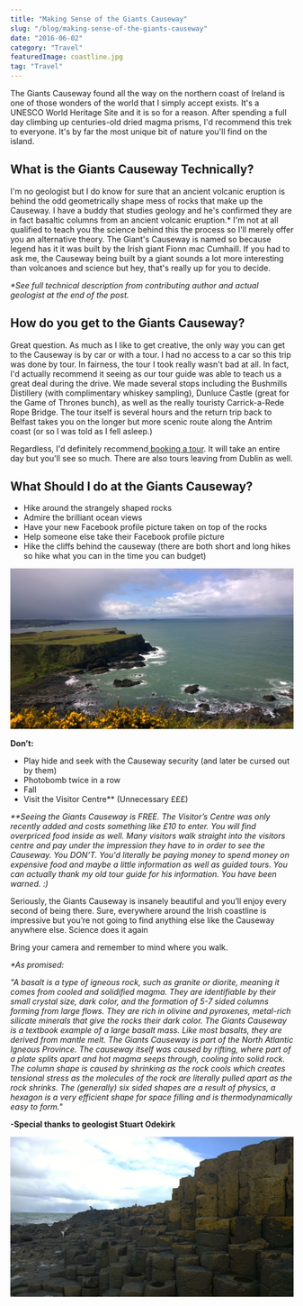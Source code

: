 ```yaml
---
title: "Making Sense of the Giants Causeway"
slug: "/blog/making-sense-of-the-giants-causeway"
date: "2016-06-02"
category: "Travel"
featuredImage: coastline.jpg
tag: "Travel"
---
```

The Giants Causeway found all the way on the northern coast of Ireland is one of those wonders of the world that&nbsp;I simply&nbsp;accept exists. It's a UNESCO World Heritage Site and it is so for a reason. After spending a full day climbing up centuries-old dried magma prisms, I'd recommend this trek to everyone. It's by far the most unique bit of nature you'll find on the island.

<h2>What is the Giants Causeway Technically?</h2>

I'm no geologist but I do know for sure that an ancient volcanic eruption is behind the odd geometrically shape mess of rocks that make up the Causeway. I have a buddy that studies geology and he's confirmed they are in fact basaltic columns from an ancient volcanic eruption.* I'm not at all qualified to teach you the science behind this the process so I'll merely offer you an alternative theory. The Giant's Causeway is named so because legend has it it was built by the Irish giant Fionn mac Cumhaill. If you had to ask me, the Causeway being built by a giant sounds a lot more interesting than volcanoes and science but hey, that's really up for you to decide.

<i>*See full technical description from contributing author and actual geologist at the end of the post.</i>

<h2>How do you get to the Giants Causeway?</h2>

Great question. As much as I like to get creative, the only way you can get to the Causeway is by car or with a tour. I had no access to a car so this trip was done by tour. In fairness, the tour I took really wasn't bad at all. In fact, I'd actually recommend it seeing as our tour guide was able to teach us a great deal during the drive. We made several stops including the Bushmills Distillery (with complimentary whiskey sampling), Dunluce Castle (great for the Game of Thrones bunch), as well as the really touristy Carrick-a-Rede Rope Bridge. The tour itself is several hours and the return trip back to Belfast takes you on the longer but more scenic route along the Antrim coast (or so I was told as I fell asleep.)

Regardless, I'd definitely recommend<a href="http://causewaycoasttour.com/" target="_blank"> booking a tour</a>. It will take an entire day but you'll see so much. There are also tours leaving from Dublin as well.

<h2>What Should I do at the Giants Causeway?</h2>

<ul>
 	<li>Hike around the strangely shaped rocks</li>
 	<li>Admire the brilliant ocean views</li>
 	<li>Have your new Facebook profile picture taken on top of the rocks</li>
 	<li>Help someone else take their Facebook profile picture</li>
 	<li>Hike the cliffs behind the causeway (there are both short and long hikes so hike what you can in the time you can budget)</li>
</ul>

![Like I said...hike up the cliff](./coastline2.webp)

<strong>Don’t:</strong>
<ul>
 	<li>Play hide and seek with the Causeway security (and later be cursed out by them)</li>
 	<li>Photobomb twice in a row</li>
 	<li>Fall</li>
 	<li>Visit the Visitor Centre** (Unnecessary £££)</li>
</ul>

<em>**Seeing the Giants Causeway is FREE. The Visitor’s Centre was only recently added and costs something like £10 to enter. You will find overpriced food inside as well. Many visitors walk straight into the visitors centre and pay under the impression they have to in order to see the Causeway. You DON’T. You'd literally be paying money to spend money on expensive food and maybe a little information as well as guided tours. You can actually thank my old tour guide for his information. You have been warned. :)</em>

Seriously, the Giants Causeway is insanely beautiful and you’ll enjoy every second of being there. Sure, everywhere around the Irish coastline is impressive but you’re not going to find anything else like the Causeway anywhere else. Science does it again

Bring your camera and remember to mind where you walk.

<em>*As promised:</em>

<em>"A basalt is a type of igneous rock, such as granite or diorite, meaning it comes from cooled and solidified magma. They are identifiable by their small crystal size, dark color, and the formation of 5-7 sided columns forming from large flows. They are rich in olivine and pyroxenes, metal-rich silicate minerals that give the rocks their dark color. The Giants Causeway is a textbook example of a large basalt mass. Like most basalts, they are derived from mantle melt. The Giants Causeway is part of the North Atlantic Igneous Province. The causeway itself was caused by rifting, where part of a plate splits apart and hot magma seeps through, cooling into solid rock. The column shape is caused by shrinking as the rock cools which creates tensional stress as the molecules of the rock are literally pulled apart as the rock shrinks. The (generally) six sided shapes are a result of physics, a hexagon is a very efficient shape for space filling and is thermodynamically easy to form."</em>

<b>-Special thanks to geologist Stuart Odekirk</b>

![Giants Causeway](./giants-causeway.webp)